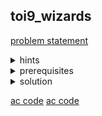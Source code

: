 ## toi9_wizards
[problem statement](https://programming.in.th/tasks/toi9_wizards)

<details>
  <summary>hints</summary>
  <ul>
    <details>
      <summary>hint 1</summary>
      <p>$N \leq 5000 \approx O(N^2)$?</p>
    </details>
    <details>
      <summary>hint 2</summary>
      <p>$4 \to 2$</p>
    </details>
    <details>
      <summary>hint 2.5</summary>
      <p>Meet in the Middle</p>
    </details>
  </ul>
</details>

<details>
  <summary>prerequisites</summary>
  <ul>
    <li>Meet in the Middle</li>
    <li><code>std::lower_bound</code> (to search in sorted array/vector)</li>
  </ul>
</details>

<details>
  <summary>solution</summary>
  <p><br>โจทย์คือให้เราเลือก $i, j, k, l$ โดยที่ $(x_a^i + x_b^j + x_c^k + x_d^l = x_t) \land (y_a^i + y_b^j + y_c^k + y_d^l = y_t)$</p>
  <p><ins>Brute force</ins></p>
  <ul>
    <li>ถ้าเราทำตรงๆก็คือ loop $i$ ซ้อน $j$ ซ้อน $k$ ซ้อน $l$ ทำให้ได้ TC = $O(N^4)$ ซึ่งยังไม่ทัน</li>
  </ul>
  <p><ins>Meet in the Middle</ins></p>
  <ul>
    <li>เราจะแบ่ง $x_a^i + x_b^j + x_c^k + x_d^l$ เป็น $(x_a^i + x_b^j) + (x_c^k + x_d^l)$ และกับ $y$ ก็เช่นเดียวกันเพื่อเราจะได้คิด $(a, b)$ และ $(c, d)$ แยกกันทำให้เหลือ loop ซ้อนกันแค่ 2 ชั้น ปัญหาของเราตอนนี้เหลือว่าเราจะเชื่อมระหว่าง $(a, b)$ และ $(c, d)$ ยังไง ซึ่งเราสามารถ search ใน sorted array/vector ได้ด้วย <code>std::lower_bound</code> ซึ่งในทางปฏิบัติจะเร็วกว่าการใช้ <code>std::set</code></li>
    <li>ใน $(a, b)$ เราจะทำการใส่ pair $\{x_a^i + x_b^j, y_a^i + y_b^j\}$ ใน array $v$ แล้ว sort เพื่อเราจะได้ทำการ search เมื่อเรา loop $(c, d)$ โดยที่เราจะ search หา $\{x_t - (x_c^k + x_d^l), y_t - (y_c^k + y_d^l)\}$ ใน $v$ เราจะใช้ function <code>std::lower_bound</code> ในการ search หาใน array $v$ ซึ่งถ้า element ที่เรา search ตรงกับ $\{x_t - (x_c^k + x_d^l), y_t - (y_c^k + y_d^l)\}$ แสดงว่าเราหาคำตอบได้แล้ว เราก็ทำการ print คำตอบแล้วจบโปรแกรม</li>
    <li>TC = $O(N^2 + N^2\log N^2) = O(N^2\log N^2)$ เนื่องจาก array $v$ มีได้มากสุด $N^2$ ตัวทำให้เรา search ใช้เวลา $\log N^2$ ต่อครั้ง</li>
    <li><em>เราอาจเพิ่มความเร็วในการ search ให้เป็น O(1) ได้ด้วยการ hash</em></li>
  </ul>
</details>

[ac code](./toi19_wizards.cpp)
[ac code](./toi19_wizards_2.cpp)

